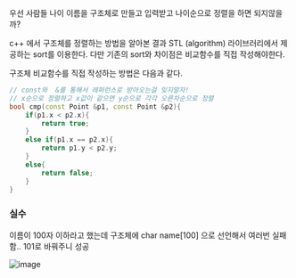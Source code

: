 우선 사람들 나이 이름을 구조체로 만들고 입력받고
나이순으로 정렬을 하면 되지않을까?

c++ 에서 구조체를 정렬하는 방법을 알아본 결과
STL (algorithm) 라이브러리에서 제공하는 sort를 이용한다.
다만 기존의 sort와 차이점은 비교함수를 직접 작성해야한다.

구조체 비교함수를 직접 작성하는 방법은 다음과 같다.
```C++
// const와  &를 통해서 레퍼런스로 받아오는걸 잊지말자!
// x순으로 정렬하고 x값이 같으면 y순으로 각각 오른차순으로 정렬
bool cmp(const Point &p1, const Point &p2){
    if(p1.x < p2.x){
        return true;
    }
    else if(p1.x == p2.x){
        return p1.y < p2.y;
    }
    else{
        return false;
    }
}
```
### 실수
이름이 100자 이하라고 했는데 구조체에 char name[100] 으로 선언해서 여러번 실패함.. 
101로 바꿔주니 성공

![image](https://user-images.githubusercontent.com/52594760/126727565-74a56f58-a9b8-498d-9fc7-5b317b5b9d7a.png)